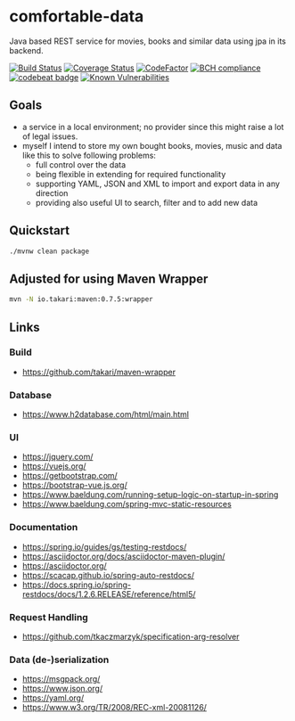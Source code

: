# comfortable-data
Java based REST service for movies, books and similar data using jpa in its backend.

[![Build Status](https://travis-ci.org/Nachtfeuer/comfortable-data.svg?branch=master)](https://travis-ci.org/Nachtfeuer/comfortable-data)
[![Coverage Status](https://coveralls.io/repos/github/Nachtfeuer/comfortable-data/badge.svg?branch=master)](https://coveralls.io/github/Nachtfeuer/comfortable-data?branch=master)
[![CodeFactor](https://www.codefactor.io/repository/github/nachtfeuer/comfortable-data/badge)](https://www.codefactor.io/repository/github/nachtfeuer/comfortable-data)
[![BCH compliance](https://bettercodehub.com/edge/badge/Nachtfeuer/comfortable-data?branch=master)](https://bettercodehub.com/)
[![codebeat badge](https://codebeat.co/badges/4ca02579-c36c-4400-8367-7155734a17b1)](https://codebeat.co/projects/github-com-nachtfeuer-comfortable-data-master)
[![Known Vulnerabilities](https://snyk.io/test/github/nachtfeuer/comfortable-data/badge.svg)](https://snyk.io/test/github/nachtfeuer/comfortable-data) 

## Goals

 - a service in a local environment; no provider since this might raise
   a lot of legal issues.
 - myself I intend to store my own bought books, movies, music and data like
   this to solve following problems:
   - full control over the data
   - being flexible in extending for required functionality
   - supporting YAML, JSON and XML to import and export data in any direction
   - providing also useful UI to search, filter and to add new data

## Quickstart

```bash
./mvnw clean package
```

## Adjusted for using Maven Wrapper

```bash
mvn -N io.takari:maven:0.7.5:wrapper
```

## Links

### Build
 - https://github.com/takari/maven-wrapper
 
### Database
 - https://www.h2database.com/html/main.html
 
### UI
 - https://jquery.com/
 - https://vuejs.org/
 - https://getbootstrap.com/
 - https://bootstrap-vue.js.org/
 - https://www.baeldung.com/running-setup-logic-on-startup-in-spring
 - https://www.baeldung.com/spring-mvc-static-resources

### Documentation
 - https://spring.io/guides/gs/testing-restdocs/
 - https://asciidoctor.org/docs/asciidoctor-maven-plugin/
 - https://asciidoctor.org/
 - https://scacap.github.io/spring-auto-restdocs/
 - https://docs.spring.io/spring-restdocs/docs/1.2.6.RELEASE/reference/html5/
 
### Request Handling
 - https://github.com/tkaczmarzyk/specification-arg-resolver
 
### Data (de-)serialization
 - https://msgpack.org/
 - https://www.json.org/
 - https://yaml.org/
 - https://www.w3.org/TR/2008/REC-xml-20081126/
